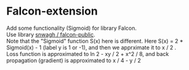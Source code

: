 # Falcon-extension
Add some functionality (Sigmoid) for library Falcon.     
Use library [snwagh / falcon-public](https://github.com/snwagh/falcon-public).  
Note that the "Sigmoid" function S(x) here is different. Here S(x) = 2 * Sigmoid(x) - 1 (label y is 1 or -1), and then we apprximate it to x / 2 .    
Loss function is approximated to ln 2 - xy / 2 + x^2 / 8, and back propagation (gradient) is approximated to x / 4 - y / 2

